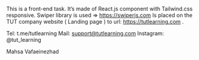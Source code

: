 This is a front-end task. 
It’s made of React.js component with Tailwind.css responsive.
Swiper library is used => https://swiperjs.com
Is placed on the TUT company website ( Landing page ) to url: https://tutlearning.com .


Tel: t.me/tutlearning
Mail: support@tutlearning.com
Instagram: @tut_learning

Mahsa Vafaeinezhad
